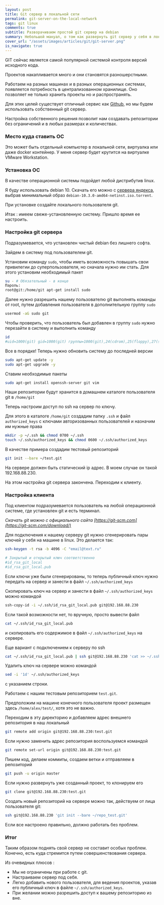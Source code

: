 ```yaml
---
layout: post
title: Git сервер в локальной сети
permalink: git-server-on-the-local-network
tags: git linux
comments: true
subtitle: Разворачиваем простой git сервер на debian
summary: Небольшой мануал, о том как развернуть git сервер у себя в локальной сети.
cover_url: "/assets/images/articles/git/git-server.png"
is_navigate: true
---
```


GIT сейчас является самой популярной системой контроля версий исходного кода.

Проектов накапливается много и они становятся разношерстными.

Работаем на разных машинах и в разных операционных системах, появляется потребность в централизованном хранилище. 
Оно позволяет не только хранить проекты но и распространять. 

Для этих целей существует отличный сервис как [Github](https://github.com/), но мы будем использовать собственный git сервер.

Настройка собственного решения позволит нам создавать репозитории без ограничений и в любых размерах и количествах.

### Место куда ставить ОС

Это может быть отдельный компьютер в локальной сети, виртуалка или даже docker контейнер.
У меня сервер будет крутится на виртуалке VMware Workstation.

### Установка ОС

В качестве операционной системы подойдет любой дистрибутив linux.

Я буду использовать debian 10. 
Скачать его можно с [сервера яндекса](https://mirror.yandex.ru/debian-cd/10.3.0/amd64/bt-cd/),
выбрав минимальный образ `debian-10.3.0-amd64-netinst.iso.torrent`.

При установке создайте локального пользователя git.

Итак : имеем свеже-установленную систему. Пришло время ее настроить.

### Настройка git сервера

Подразумевается, что установлен чистый debian без лишнего софта.

Зайдем в систему под пользователем git.

Установим команду `sudo`, чтобы иметь возможность повышать свои привилегии до суперпользователя, 
но сначала нужно им стать. Для этого установим необходимый пакет

```bash
su - # Обязательный - в конце
Пароль: 
root@git:/home/git apt-get install sudo
```

Далее нужно разрешить нашему пользователю git выполнять команды от root, путем добавления пользователя в дополнительную группу `sudo`

```bash
usermod -aG sudo git
```

Чтобы проверить, что пользователь был добавлен в группу `sudo` нужно перезайти в систему и выполнить команду

```bash
id
#uid=1000(git) gid=1000(git) группы=1000(git),24(cdrom),25(floppy),27(sudo),29(audio),30(dip),44(video),46(plugdev),109(netdev)
```

Все в порядке! Теперь нужно обновить систему до последней версии

```bash
sudo apt-get update -y
sudo apt-get upgrade -y
```

Ставим необходимые пакеты

```bash
sudo apt-get install openssh-server git vim
```

Наши репозитории будут хранится в домашнем каталоге пользователя git в `/home/git`

Теперь настроим доступ по ssh на сервер по ключу. 

Для этого в каталоге `/home/git` создадим папку `.ssh` и файл `authorized_keys` с ключами авторизованных пользователей и назначим им нужные права

```bash
mkdir -p ~/.ssh && chmod 0700 ~/.ssh
touch ~/.ssh/authorized_keys && chmod 0600 ~/.ssh/authorized_keys
```

В качестве примера создадим тестовый репозиторий

```bash
git init --bare ~/test.git
```

На сервере должен быть статический ip адрес. В моем случае он такой 192.168.88.230.

На этом настройка git сервера закончена. Переходим к клиенту.

### Настройка клиента

Под клиентом подразумевается пользователь на любой операционной системе, где установлен git и есть терминал.

*Скачать git можно с официального сайта [https://git-scm.com](https://git-scm.com/download/)*

Для подключения к нашему серверу git нужно сгенерировать пары ключей у себя на машине в linux. Это делается так:

```bash
ssh-keygen -t rsa -b 4096 -C "email@text.ru"

# Закрытый и открытый ключ соответственно
#id_rsa_git_local
#id_rsa_git_local.pub
```

Если ключи уже были сгенерированы, то теперь публичный ключ нужно передать на сервер и занести в файл `~/.ssh/authorized_keys`

Скопировать ключ на сервер и занести в файл `~/.ssh/authorized_keys` можно командой

```bash
ssh-copy-id -i ~/.ssh/id_rsa_git_local.pub git@192.168.88.230
```

Если такой возможности нет, то вручную, просто вывести файл

```bash
cat ~/.ssh/id_rsa_git_local.pub
```

и скопировать его содержимое в файл `~/.ssh/authorized_keys` на сервере.

Еще вариант с подключением к серверу по ssh

```bash
cat ~/.ssh/id_rsa_git_local.pub | ssh git@192.168.88.230 'cat >> ~/.ssh/authorized_keys'
```

Удалить ключ на сервере можно командой

```bash
sed -i '1d' ~/.ssh/authorized_keys
```
 c указанием строки.

Работаем с нашим тестовым репозиторием `test.git`.

Предположим на машине конечного пользователя проект размещен здесь `/home/alex/test/`, хотя это не важно.

Переходим в эту директорию и добавляем адрес внешнего репозитория в наш локальный

```bash
git remote add origin git@192.168.88.230:test.git
```

Если нужно заменить адрес репозитория воспользуемся командой

```bash
git remote set-url origin git@192.168.88.230:test.git
``` 

Пишем код, делаем коммиты, создаем ветки и отправляем в репозиторий

```bash
git push -u origin master
```

Если нужно развернуть уже созданный проект, то клонируем его 

```bash
git clone git@192.168.88.230:test.git
```

Создать новый репозиторий на сервере можно так, действуем от лица пользователя git:

```bash
ssh git@192.168.88.230 'git init --bare ~/repo_test.git'
```

Если все настроено правильно, должно работать без проблем.

### Итог

Таким образом поднять свой сервер не составит особых проблем. 
Конечно, есть куда стремится путем совершенствования сервера.

Из очевидных плюсов :

- Мы не ограничены при работе с git.
- Настраиваем сервер под себя.
- Легко добавить нового пользователя, для ведения проектов, указав его публичный ключ в файле `~/.ssh/authorized_keys`.
- При желании можно разрешить доступ к вашему репозиторию из вне.

